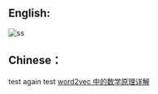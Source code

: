 
## English:

![ss](http://mathurl.com/5euwuy)
## Chinese：
test again
test
[word2vec 中的数学原理详解](http://suanfazu.com/t/word2vec-zhong-de-shu-xue-yuan-li-xiang-jie-duo-tu-wifixia-yue-du/178)
